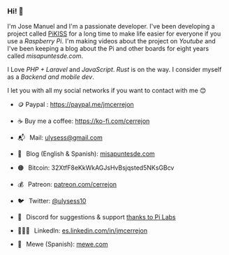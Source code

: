 ### Hi! 👋

I'm Jose Manuel and I'm a passionate developer. I've been developing a project called [PiKISS](https://github.com/jmcerrejon/PiKISS) for a long time to make life easier for everyone if you use a *Raspberry Pi*. I'm making videos about the project on *Youtube* and I've been keeping a blog about the Pi and other boards for eight years called *misapuntesde.com*.

I Love *PHP + Laravel* and *JavaScript*. *Rust* is on the way. I consider myself as a *Backend and mobile dev*.

I let you with all my social networks if you want to contact with me 😊

* 🪙 Paypal : https://paypal.me/jmcerrejon

* ☕️ Buy me a coffee: https://ko-fi.com/cerrejon

* 📬⠀Mail: <ulysess@gmail.com>

* 📖⠀Blog (English & Spanish): [misapuntesde.com](https://misapuntesde.com/)

* 🟠⠀Bitcoin: 32XtfF8eKkWkAGJsHvBsjqsted5NKsGBcv

* 💰⠀Patreon: [patreon.com/cerrejon](https://www.patreon.com/cerrejon?fan_landing=true)

* 🐦⠀Twitter: [@ulysess10](https://twitter.com/ulysess10)

* 👾⠀Discord for suggestions & support [thanks to Pi Labs](https://discord.gg/Y7WFeC5) 

* 👨🏻‍💻⠀LinkedIn: [es.linkedin.com/in/jmcerrejon](https://es.linkedin.com/in/jmcerrejon/)

* 📣⠀Mewe (Spanish): [mewe.com](https://mewe.com/group/5c6bbed8f0e71669f228c457)
